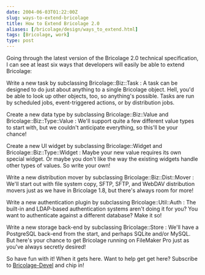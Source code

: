 ```yaml
--- 
date: 2004-06-03T01:22:00Z
slug: ways-to-extend-bricolage
title: How to Extend Bricolage 2.0
aliases: [/bricolage/design/ways_to_extend.html]
tags: [Bricolage, work]
type: post
---
```


Going through the latest version of the Bricolage 2.0 technical specification, I
can see at least six ways that developers will easily be able to extend
Bricolage:

Write a new task by subclassing Bricolage::Biz::Task
:   A task can be designed to do just about anything to a single Bricolage
    object. Hell, you'd be able to look up other objects, too, so anything's
    possible. Tasks are run by scheduled jobs, event-triggered actions, or by
    distribution jobs.

Create a new data type by subclassing Bricolage::Biz::Value and Bricolage::Biz::Type::Value
:   We'll support quite a few different value types to start with, but we
    couldn't anticipate everything, so this'll be your chance!

Create a new UI widget by subclassing Bricolage::Widget and Bricolage::Biz::Type::Widget
:   Maybe your new value requires its own special widget. Or maybe you don't
    like the way the existing widgets handle other types of values. So write
    your own!

Write a new distribution mover by subclassing Bricolage::Biz::Dist::Mover
:   We'll start out with file system copy, SFTP, SFTP, and WebDAV distribution
    movers just as we have in Bricolage 1.8, but there's always room for more!

Write a new authentication plugin by subclassing Bricolage::Util::Auth
:   The built-in and LDAP-based authentication systems aren't doing it for you?
    You want to authenticate against a different database? Make it so!

Write a new storage back-end by subclassing Bricolage::Store
:   We'll have a PostgreSQL back-end from the start, and perhaps SQLite and/or
    MySQL. But here's your chance to get Bricolage running on FileMaker Pro just
    as you've always secretly desired!

So have fun with it! When it gets here. Want to help get get here? Subscribe to
[Bricolage-Devel] and chip in!

  [Bricolage-Devel]: http://lists.sourceforge.net/mailman/listinfo/bricolage-devel
